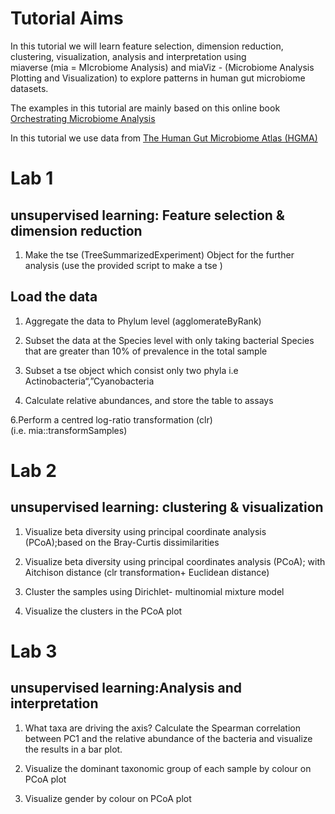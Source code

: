 Tutorial Aims
=============

In this tutorial we will learn feature selection, dimension reduction,
clustering, visualization, analysis and interpretation using  
miaverse (mia = MIcrobiome Analysis) and miaViz - (Microbiome Analysis
Plotting and Visualization) to explore patterns in human gut microbiome
datasets.

The examples in this tutorial are mainly based on this online book  
[Orchestrating Microbiome Analysis](https://microbiome.github.io/OMA/)

In this tutorial we use data from [The Human Gut Microbiome Atlas
(HGMA)](https://www.microbiomeatlas.org/)

Lab 1
=====

unsupervised learning: Feature selection & dimension reduction
--------------------------------------------------------------

1.  Make the tse (TreeSummarizedExperiment) Object for the further
    analysis (use the provided script to make a tse )

Load the data
-------------

1.  Aggregate the data to Phylum level (agglomerateByRank)

2.  Subset the data at the Species level with only taking bacterial
    Species that are greater than 10% of prevalence in the total sample

3.  Subset a tse object which consist only two phyla i.e
    Actinobacteria“,”Cyanobacteria

4.  Calculate relative abundances, and store the table to assays

6.Perform a centred log-ratio transformation (clr)
(i.e. mia::transformSamples)

Lab 2
=====

unsupervised learning: clustering & visualization
-------------------------------------------------

1.  Visualize beta diversity using principal coordinate analysis
    (PCoA);based on the Bray-Curtis dissimilarities

2.  Visualize beta diversity using principal coordinates analysis
    (PCoA); with Aitchison distance (clr transformation+ Euclidean
    distance)

3.  Cluster the samples using Dirichlet- multinomial mixture model

4.  Visualize the clusters in the PCoA plot

Lab 3
=====

unsupervised learning:Analysis and interpretation
-------------------------------------------------

1.  What taxa are driving the axis? Calculate the Spearman correlation
    between PC1 and the relative abundance of the bacteria and visualize
    the results in a bar plot.

2.  Visualize the dominant taxonomic group of each sample by colour on
    PCoA plot

3.  Visualize gender by colour on PCoA plot
